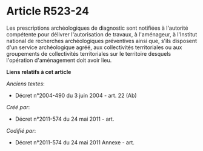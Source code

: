 # Article R523-24

Les prescriptions archéologiques de diagnostic sont notifiées à l'autorité compétente pour délivrer l'autorisation de
travaux, à l'aménageur, à l'Institut national de recherches archéologiques préventives ainsi que, s'ils disposent d'un
service archéologique agréé, aux collectivités territoriales ou aux groupements de collectivités territoriales sur le
territoire desquels l'opération d'aménagement doit avoir lieu.

**Liens relatifs à cet article**

_Anciens textes_:

  - Décret n°2004-490 du 3 juin 2004 - art. 22 (Ab)

_Créé par_:

  - Décret n°2011-574 du 24 mai 2011  - art.

_Codifié par_:

  - Décret n°2011-574 du 24 mai 2011 Annexe - art.
